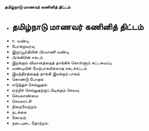 **தமிழ்நாடு மாணவர் கணினித் திட்டம்**
- # தமிழ்நாடு மாணவர் கணினித் திட்டம்
- n. வண்டி
- போக்குவரவு
- இருப்பூர்தியின் பிரயாணி வண்டி
- பீரங்கியின் சகடம்
- இறங்கும் விமானத்தைத் தாங்கிக் கொள்ளும் கட்டமைப்பு
- வண்டியின் மேற்பாகமில்லாத சகடச்சட்டம்
- இயந்திரத்தைத் தாங்கி இயக்கும் பாகம்
- கொண்டு போதல்
- எடுத்துச் செல்லுதல்
- ஏற்றிச் செல்லுதற்குப் பிடிக்கும் செலவு
- செயலாண்மை
- செயலாட்சி
- நிறைவேற்றம்
- நடக்கை
- கோலம்
- நடையுடை தோற்றம்.

